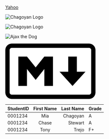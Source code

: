 <!-- link -->
[Yahoo](https://yahoo.com/ "Go to Yahoo")

<!-- Images -->
![Chagoyan Logo](Images/namelogo2.png "Chagoyan Logo")

![Chagoyan Logo](https://www.chsserver01.org/img/header.jpg "Chagoyan Logo")

![Ajax the Dog](https://www.chsserver01.org/img/littledownajax.png "Ajax")

![Markdown Logo](Images/markdownlogo.png "Markdown Logo")

<!-- Tables -->
| StudentID | First Name | Last Name | Grade |
| :-------- | :---------: | --------: | --- |
| 0001234 | Mia | Chagoyan | A |
| 0001234 | Chase | Stewart | A |
| 0001234 | Tony | Trejo | F+ |
